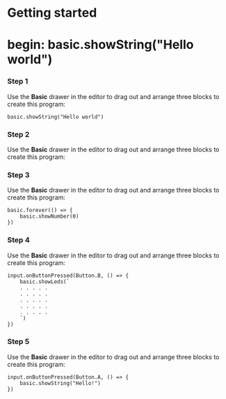 # Getting started

# begin: basic.showString("Hello world")

### Step 1

Use the **Basic** drawer in the editor
to drag out and arrange three blocks to create this program:

```block
basic.showString("Hello world")
```

### Step 2

Use the **Basic** drawer in the editor
to drag out and arrange three blocks to create this program:

### Step 3

Use the **Basic** drawer in the editor
to drag out and arrange three blocks to create this program:

```block
basic.forever(() => {
    basic.showNumber(0)
})
```
### Step 4

Use the **Basic** drawer in the editor
to drag out and arrange three blocks to create this program:

```block
input.onButtonPressed(Button.B, () => {
    basic.showLeds(`
    . . . . .
    . . . . .
    . . . . .
    . . . . .
    . . . . .
    `)
})
```

### Step 5

Use the **Basic** drawer in the editor
to drag out and arrange three blocks to create this program:

```block
input.onButtonPressed(Button.A, () => {
    basic.showString("Hello!")
})
```
